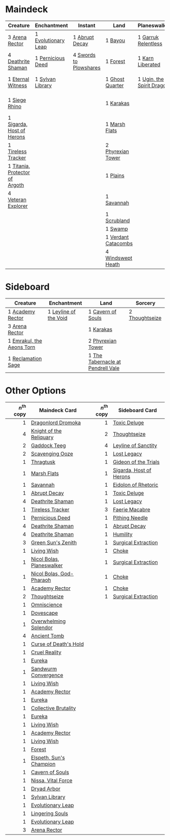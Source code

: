 
# Maindeck

|                                                Creature                                                 |                                        Enchantment                                         |                                            Instant                                            |                                             Land                                             |                                            Planeswalker                                            |                                             Sorcery                                             |
|---------------------------------------------------------------------------------------------------------|--------------------------------------------------------------------------------------------|-----------------------------------------------------------------------------------------------|----------------------------------------------------------------------------------------------|----------------------------------------------------------------------------------------------------|-------------------------------------------------------------------------------------------------|
|3 [Arena Rector](http://gatherer.wizards.com/Pages/Card/Details.aspx?multiverseid=445991)                |1 [Evolutionary Leap](http://gatherer.wizards.com/Pages/Card/Details.aspx?multiverseid=None)|1 [Abrupt Decay](http://gatherer.wizards.com/Pages/Card/Details.aspx?multiverseid=425971)      |1 [Bayou](http://gatherer.wizards.com/Pages/Card/Details.aspx?multiverseid=382860)            |1 [Garruk Relentless](http://gatherer.wizards.com/Pages/Card/Details.aspx?multiverseid=439330)      |1 [Cabal Therapy](http://gatherer.wizards.com/Pages/Card/Details.aspx?multiverseid=None)         |
|4 [Deathrite Shaman](http://gatherer.wizards.com/Pages/Card/Details.aspx?multiverseid=413757)            |1 [Pernicious Deed](http://gatherer.wizards.com/Pages/Card/Details.aspx?multiverseid=None)  |4 [Swords to Plowshares](http://gatherer.wizards.com/Pages/Card/Details.aspx?multiverseid=None)|1 [Forest](http://gatherer.wizards.com/Pages/Card/Details.aspx?multiverseid=439605)           |1 [Karn Liberated](http://gatherer.wizards.com/Pages/Card/Details.aspx?multiverseid=397828)         |1 [Collective Brutality](http://gatherer.wizards.com/Pages/Card/Details.aspx?multiverseid=414380)|
|1 [Eternal Witness](http://gatherer.wizards.com/Pages/Card/Details.aspx?multiverseid=None)               |1 [Sylvan Library](http://gatherer.wizards.com/Pages/Card/Details.aspx?multiverseid=383120) |                                                                                               |1 [Ghost Quarter](http://gatherer.wizards.com/Pages/Card/Details.aspx?multiverseid=430470)    |1 [Ugin, the Spirit Dragon](http://gatherer.wizards.com/Pages/Card/Details.aspx?multiverseid=394086)|3 [Green Sun's Zenith](http://gatherer.wizards.com/Pages/Card/Details.aspx?multiverseid=413711)  |
|1 [Siege Rhino](http://gatherer.wizards.com/Pages/Card/Details.aspx?multiverseid=None)                   |                                                                                            |                                                                                               |1 [Karakas](http://gatherer.wizards.com/Pages/Card/Details.aspx?multiverseid=None)            |                                                                                                    |1 [Lingering Souls](http://gatherer.wizards.com/Pages/Card/Details.aspx?multiverseid=None)       |
|1 [Sigarda, Host of Herons](http://gatherer.wizards.com/Pages/Card/Details.aspx?multiverseid=240033)     |                                                                                            |                                                                                               |1 [Marsh Flats](http://gatherer.wizards.com/Pages/Card/Details.aspx?multiverseid=426064)      |                                                                                                    |                                                                                                 |
|1 [Tireless Tracker](http://gatherer.wizards.com/Pages/Card/Details.aspx?multiverseid=409997)            |                                                                                            |                                                                                               |2 [Phyrexian Tower](http://gatherer.wizards.com/Pages/Card/Details.aspx?multiverseid=10677)   |                                                                                                    |                                                                                                 |
|1 [Titania, Protector of Argoth](http://gatherer.wizards.com/Pages/Card/Details.aspx?multiverseid=430376)|                                                                                            |                                                                                               |1 [Plains](http://gatherer.wizards.com/Pages/Card/Details.aspx?multiverseid=439601)           |                                                                                                    |                                                                                                 |
|4 [Veteran Explorer](http://gatherer.wizards.com/Pages/Card/Details.aspx?multiverseid=247534)            |                                                                                            |                                                                                               |1 [Savannah](http://gatherer.wizards.com/Pages/Card/Details.aspx?multiverseid=383079)         |                                                                                                    |                                                                                                 |
|                                                                                                         |                                                                                            |                                                                                               |1 [Scrubland](http://gatherer.wizards.com/Pages/Card/Details.aspx?multiverseid=383083)        |                                                                                                    |                                                                                                 |
|                                                                                                         |                                                                                            |                                                                                               |1 [Swamp](http://gatherer.wizards.com/Pages/Card/Details.aspx?multiverseid=439603)            |                                                                                                    |                                                                                                 |
|                                                                                                         |                                                                                            |                                                                                               |1 [Verdant Catacombs](http://gatherer.wizards.com/Pages/Card/Details.aspx?multiverseid=426074)|                                                                                                    |                                                                                                 |
|                                                                                                         |                                                                                            |                                                                                               |4 [Windswept Heath](http://gatherer.wizards.com/Pages/Card/Details.aspx?multiverseid=None)    |                                                                                                    |                                                                                                 |


# Sideboard

|                                             Creature                                             |                                          Enchantment                                           |                                                    Land                                                    |                                         Sorcery                                         |
|--------------------------------------------------------------------------------------------------|------------------------------------------------------------------------------------------------|------------------------------------------------------------------------------------------------------------|-----------------------------------------------------------------------------------------|
|1 [Academy Rector](http://gatherer.wizards.com/Pages/Card/Details.aspx?multiverseid=15138)        |1 [Leyline of the Void](http://gatherer.wizards.com/Pages/Card/Details.aspx?multiverseid=205013)|1 [Cavern of Souls](http://gatherer.wizards.com/Pages/Card/Details.aspx?multiverseid=426057)                |2 [Thoughtseize](http://gatherer.wizards.com/Pages/Card/Details.aspx?multiverseid=438676)|
|3 [Arena Rector](http://gatherer.wizards.com/Pages/Card/Details.aspx?multiverseid=445991)         |                                                                                                |1 [Karakas](http://gatherer.wizards.com/Pages/Card/Details.aspx?multiverseid=None)                          |                                                                                         |
|1 [Emrakul, the Aeons Torn](http://gatherer.wizards.com/Pages/Card/Details.aspx?multiverseid=None)|                                                                                                |2 [Phyrexian Tower](http://gatherer.wizards.com/Pages/Card/Details.aspx?multiverseid=10677)                 |                                                                                         |
|1 [Reclamation Sage](http://gatherer.wizards.com/Pages/Card/Details.aspx?multiverseid=None)       |                                                                                                |1 [The Tabernacle at Pendrell Vale](http://gatherer.wizards.com/Pages/Card/Details.aspx?multiverseid=201236)|                                                                                         |


# Other Options

|*n*<sup>th</sup> copy|                                           Maindeck Card                                            |*n*<sup>th</sup> copy|                                          Sideboard Card                                          |
|--------------------:|----------------------------------------------------------------------------------------------------|--------------------:|--------------------------------------------------------------------------------------------------|
|                    1|[Dragonlord Dromoka](http://gatherer.wizards.com/Pages/Card/Details.aspx?multiverseid=None)         |                    1|[Toxic Deluge](http://gatherer.wizards.com/Pages/Card/Details.aspx?multiverseid=413650)           |
|                    4|[Knight of the Reliquary](http://gatherer.wizards.com/Pages/Card/Details.aspx?multiverseid=370379)  |                    2|[Thoughtseize](http://gatherer.wizards.com/Pages/Card/Details.aspx?multiverseid=438676)           |
|                    2|[Gaddock Teeg](http://gatherer.wizards.com/Pages/Card/Details.aspx?multiverseid=140188)             |                    4|[Leyline of Sanctity](http://gatherer.wizards.com/Pages/Card/Details.aspx?multiverseid=397677)    |
|                    2|[Scavenging Ooze](http://gatherer.wizards.com/Pages/Card/Details.aspx?multiverseid=None)            |                    1|[Lost Legacy](http://gatherer.wizards.com/Pages/Card/Details.aspx?multiverseid=417661)            |
|                    1|[Thragtusk](http://gatherer.wizards.com/Pages/Card/Details.aspx?multiverseid=425968)                |                    1|[Gideon of the Trials](http://gatherer.wizards.com/Pages/Card/Details.aspx?multiverseid=426716)   |
|                    1|[Marsh Flats](http://gatherer.wizards.com/Pages/Card/Details.aspx?multiverseid=426064)              |                    1|[Sigarda, Host of Herons](http://gatherer.wizards.com/Pages/Card/Details.aspx?multiverseid=240033)|
|                    1|[Savannah](http://gatherer.wizards.com/Pages/Card/Details.aspx?multiverseid=383079)                 |                    1|[Eidolon of Rhetoric](http://gatherer.wizards.com/Pages/Card/Details.aspx?multiverseid=380409)    |
|                    1|[Abrupt Decay](http://gatherer.wizards.com/Pages/Card/Details.aspx?multiverseid=425971)             |                    1|[Toxic Deluge](http://gatherer.wizards.com/Pages/Card/Details.aspx?multiverseid=413650)           |
|                    4|[Deathrite Shaman](http://gatherer.wizards.com/Pages/Card/Details.aspx?multiverseid=413757)         |                    1|[Lost Legacy](http://gatherer.wizards.com/Pages/Card/Details.aspx?multiverseid=417661)            |
|                    1|[Tireless Tracker](http://gatherer.wizards.com/Pages/Card/Details.aspx?multiverseid=409997)         |                    3|[Faerie Macabre](http://gatherer.wizards.com/Pages/Card/Details.aspx?multiverseid=370410)         |
|                    1|[Pernicious Deed](http://gatherer.wizards.com/Pages/Card/Details.aspx?multiverseid=None)            |                    1|[Pithing Needle](http://gatherer.wizards.com/Pages/Card/Details.aspx?multiverseid=425815)         |
|                    4|[Deathrite Shaman](http://gatherer.wizards.com/Pages/Card/Details.aspx?multiverseid=413757)         |                    1|[Abrupt Decay](http://gatherer.wizards.com/Pages/Card/Details.aspx?multiverseid=425971)           |
|                    4|[Deathrite Shaman](http://gatherer.wizards.com/Pages/Card/Details.aspx?multiverseid=413757)         |                    1|[Humility](http://gatherer.wizards.com/Pages/Card/Details.aspx?multiverseid=397614)               |
|                    3|[Green Sun's Zenith](http://gatherer.wizards.com/Pages/Card/Details.aspx?multiverseid=413711)       |                    1|[Surgical Extraction](http://gatherer.wizards.com/Pages/Card/Details.aspx?multiverseid=None)      |
|                    1|[Living Wish](http://gatherer.wizards.com/Pages/Card/Details.aspx?multiverseid=None)                |                    1|[Choke](http://gatherer.wizards.com/Pages/Card/Details.aspx?multiverseid=430685)                  |
|                    1|[Nicol Bolas, Planeswalker](http://gatherer.wizards.com/Pages/Card/Details.aspx?multiverseid=266154)|                    1|[Surgical Extraction](http://gatherer.wizards.com/Pages/Card/Details.aspx?multiverseid=None)      |
|                    1|[Nicol Bolas, God-Pharaoh](http://gatherer.wizards.com/Pages/Card/Details.aspx?multiverseid=430829) |                    1|[Choke](http://gatherer.wizards.com/Pages/Card/Details.aspx?multiverseid=430685)                  |
|                    1|[Academy Rector](http://gatherer.wizards.com/Pages/Card/Details.aspx?multiverseid=15138)            |                    1|[Choke](http://gatherer.wizards.com/Pages/Card/Details.aspx?multiverseid=430685)                  |
|                    2|[Thoughtseize](http://gatherer.wizards.com/Pages/Card/Details.aspx?multiverseid=438676)             |                    1|[Surgical Extraction](http://gatherer.wizards.com/Pages/Card/Details.aspx?multiverseid=None)      |
|                    1|[Omniscience](http://gatherer.wizards.com/Pages/Card/Details.aspx?multiverseid=430669)              |                     |                                                                                                  |
|                    1|[Dovescape](http://gatherer.wizards.com/Pages/Card/Details.aspx?multiverseid=107428)                |                     |                                                                                                  |
|                    1|[Overwhelming Splendor](http://gatherer.wizards.com/Pages/Card/Details.aspx?multiverseid=430708)    |                     |                                                                                                  |
|                    4|[Ancient Tomb](http://gatherer.wizards.com/Pages/Card/Details.aspx?multiverseid=382842)             |                     |                                                                                                  |
|                    1|[Curse of Death's Hold](http://gatherer.wizards.com/Pages/Card/Details.aspx?multiverseid=227075)    |                     |                                                                                                  |
|                    1|[Cruel Reality](http://gatherer.wizards.com/Pages/Card/Details.aspx?multiverseid=426786)            |                     |                                                                                                  |
|                    1|[Eureka](http://gatherer.wizards.com/Pages/Card/Details.aspx?multiverseid=382927)                   |                     |                                                                                                  |
|                    1|[Sandwurm Convergence](http://gatherer.wizards.com/Pages/Card/Details.aspx?multiverseid=426885)     |                     |                                                                                                  |
|                    1|[Living Wish](http://gatherer.wizards.com/Pages/Card/Details.aspx?multiverseid=None)                |                     |                                                                                                  |
|                    1|[Academy Rector](http://gatherer.wizards.com/Pages/Card/Details.aspx?multiverseid=15138)            |                     |                                                                                                  |
|                    1|[Eureka](http://gatherer.wizards.com/Pages/Card/Details.aspx?multiverseid=382927)                   |                     |                                                                                                  |
|                    1|[Collective Brutality](http://gatherer.wizards.com/Pages/Card/Details.aspx?multiverseid=414380)     |                     |                                                                                                  |
|                    1|[Eureka](http://gatherer.wizards.com/Pages/Card/Details.aspx?multiverseid=382927)                   |                     |                                                                                                  |
|                    1|[Living Wish](http://gatherer.wizards.com/Pages/Card/Details.aspx?multiverseid=None)                |                     |                                                                                                  |
|                    1|[Academy Rector](http://gatherer.wizards.com/Pages/Card/Details.aspx?multiverseid=15138)            |                     |                                                                                                  |
|                    1|[Living Wish](http://gatherer.wizards.com/Pages/Card/Details.aspx?multiverseid=None)                |                     |                                                                                                  |
|                    1|[Forest](http://gatherer.wizards.com/Pages/Card/Details.aspx?multiverseid=439605)                   |                     |                                                                                                  |
|                    1|[Elspeth, Sun's Champion](http://gatherer.wizards.com/Pages/Card/Details.aspx?multiverseid=394361)  |                     |                                                                                                  |
|                    1|[Cavern of Souls](http://gatherer.wizards.com/Pages/Card/Details.aspx?multiverseid=426057)          |                     |                                                                                                  |
|                    1|[Nissa, Vital Force](http://gatherer.wizards.com/Pages/Card/Details.aspx?multiverseid=417736)       |                     |                                                                                                  |
|                    1|[Dryad Arbor](http://gatherer.wizards.com/Pages/Card/Details.aspx?multiverseid=282542)              |                     |                                                                                                  |
|                    1|[Sylvan Library](http://gatherer.wizards.com/Pages/Card/Details.aspx?multiverseid=383120)           |                     |                                                                                                  |
|                    1|[Evolutionary Leap](http://gatherer.wizards.com/Pages/Card/Details.aspx?multiverseid=None)          |                     |                                                                                                  |
|                    1|[Lingering Souls](http://gatherer.wizards.com/Pages/Card/Details.aspx?multiverseid=None)            |                     |                                                                                                  |
|                    1|[Evolutionary Leap](http://gatherer.wizards.com/Pages/Card/Details.aspx?multiverseid=None)          |                     |                                                                                                  |
|                    3|[Arena Rector](http://gatherer.wizards.com/Pages/Card/Details.aspx?multiverseid=445991)             |                     |                                                                                                  |

